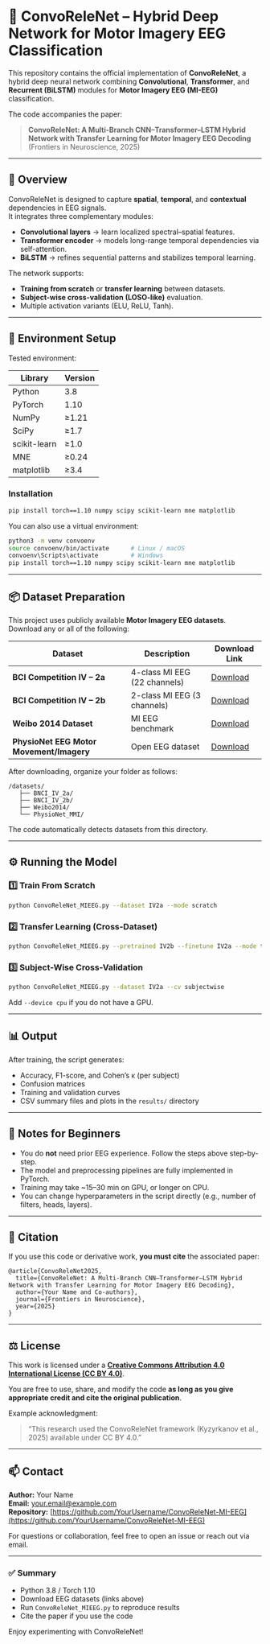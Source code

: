 # 🧠 ConvoReleNet – Hybrid Deep Network for Motor Imagery EEG Classification

This repository contains the official implementation of **ConvoReleNet**, a hybrid deep neural network combining **Convolutional**, **Transformer**, and **Recurrent (BiLSTM)** modules for **Motor Imagery EEG (MI-EEG)** classification.

The code accompanies the paper:

> **ConvoReleNet: A Multi-Branch CNN–Transformer–LSTM Hybrid Network with Transfer Learning for Motor Imagery EEG Decoding**  
> (Frontiers in Neuroscience, 2025)

---

## 🌟 Overview

ConvoReleNet is designed to capture **spatial**, **temporal**, and **contextual** dependencies in EEG signals.  
It integrates three complementary modules:

- **Convolutional layers** → learn localized spectral–spatial features.  
- **Transformer encoder** → models long-range temporal dependencies via self-attention.  
- **BiLSTM** → refines sequential patterns and stabilizes temporal learning.

The network supports:
- **Training from scratch** or **transfer learning** between datasets.  
- **Subject-wise cross-validation (LOSO-like)** evaluation.  
- Multiple activation variants (ELU, ReLU, Tanh).

---

## 🧩 Environment Setup

Tested environment:

| Library | Version |
|----------|----------|
| Python | 3.8 |
| PyTorch | 1.10 |
| NumPy | ≥1.21 |
| SciPy | ≥1.7 |
| scikit-learn | ≥1.0 |
| MNE | ≥0.24 |
| matplotlib | ≥3.4 |

### Installation
```bash
pip install torch==1.10 numpy scipy scikit-learn mne matplotlib
```

You can also use a virtual environment:

```bash
python3 -m venv convoenv
source convoenv/bin/activate      # Linux / macOS
convoenv\Scripts\activate         # Windows
pip install torch==1.10 numpy scipy scikit-learn mne matplotlib

```

---

## 📦 Dataset Preparation

This project uses publicly available **Motor Imagery EEG datasets**.  
Download any or all of the following:

| Dataset | Description | Download Link |
|----------|--------------|---------------|
| **BCI Competition IV – 2a** | 4-class MI EEG (22 channels) | [Download](https://service.tib.eu/ldmservice/dataset/bci-competition-iv-2a) |
| **BCI Competition IV – 2b** | 2-class MI EEG (3 channels) | [Download](https://service.tib.eu/ldmservice/dataset/bci-competition-iv-2b) |
| **Weibo 2014 Dataset** | MI EEG benchmark | [Download](https://moabb.neurotechx.com/docs/generated/moabb.datasets.Weibo2014.html) |
| **PhysioNet EEG Motor Movement/Imagery** | Open EEG dataset | [Download](https://physionet.org/content/eegmmidb/1.0.0/) |

After downloading, organize your folder as follows:

```
/datasets/
   ├── BNCI_IV_2a/
   ├── BNCI_IV_2b/
   ├── Weibo2014/
   └── PhysioNet_MMI/
```

The code automatically detects datasets from this directory.

---

## ⚙️ Running the Model

### 1️⃣ Train From Scratch
```bash
python ConvoReleNet_MIEEG.py --dataset IV2a --mode scratch
```

### 2️⃣ Transfer Learning (Cross-Dataset)
```bash
python ConvoReleNet_MIEEG.py --pretrained IV2b --finetune IV2a --mode transfer
```

### 3️⃣ Subject-Wise Cross-Validation
```bash
python ConvoReleNet_MIEEG.py --dataset IV2a --cv subjectwise
```

Add `--device cpu` if you do not have a GPU.

---

## 📊 Output

After training, the script generates:

- Accuracy, F1-score, and Cohen’s κ (per subject)  
- Confusion matrices  
- Training and validation curves  
- CSV summary files and plots in the `results/` directory

---

## 🧠 Notes for Beginners

- You do **not** need prior EEG experience. Follow the steps above step-by-step.  
- The model and preprocessing pipelines are fully implemented in PyTorch.  
- Training may take ~15–30 min on GPU, or longer on CPU.  
- You can change hyperparameters in the script directly (e.g., number of filters, heads, layers).  

---

## 🧾 Citation

If you use this code or derivative work, **you must cite** the associated paper:

```
@article{ConvoReleNet2025,
  title={ConvoReleNet: A Multi-Branch CNN–Transformer–LSTM Hybrid Network with Transfer Learning for Motor Imagery EEG Decoding},
  author={Your Name and Co-authors},
  journal={Frontiers in Neuroscience},
  year={2025}
}
```

---

## ⚖️ License

This work is licensed under a [**Creative Commons Attribution 4.0 International License (CC BY 4.0)**](https://creativecommons.org/licenses/by/4.0/).

You are free to use, share, and modify the code **as long as you give appropriate credit and cite the original publication**.

Example acknowledgment:

> “This research used the ConvoReleNet framework (Kyzyrkanov et al., 2025) available under CC BY 4.0.”

---

## 📫 Contact

**Author:** Your Name  
**Email:** your.email@example.com  
**Repository:** [https://github.com/YourUsername/ConvoReleNet-MI-EEG](https://github.com/YourUsername/ConvoReleNet-MI-EEG)

For questions or collaboration, feel free to open an issue or reach out via email.

---

### ✅ Summary

- Python 3.8 / Torch 1.10  
- Download EEG datasets (links above)  
- Run `ConvoReleNet_MIEEG.py` to reproduce results  
- Cite the paper if you use the code  

Enjoy experimenting with ConvoReleNet!
